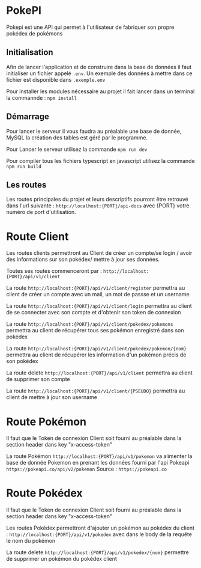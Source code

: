 # PokePI

Pokepi est une API qui permet à l'utilisateur de fabriquer son propre pokédex de pokémons

## Initialisation

Afin de lancer l'application et de construire dans la base de données il faut initialiser un fichier appelé `.env`. Un exemple des données à mettre dans ce fichier est disponible dans `.exemple.env`

Pour installer les modules nécessaire au projet il fait lancer dans un terminal la commannde : `npm install`

## Démarrage

Pour lancer le serveur il vous faudra au préalable une base de donnée, MySQL la création des tables est géré par le programme.

Pour Lancer le serveur utilisez la commande `npm run dev`

Pour compiler tous les fichiers typescript en javascript utilisez la commande `npm run build`

## Les routes

Les routes principales du projet et leurs descriptifs pourront être retrouvé dans l'url suivante : `http://localhost:{PORT}/api-docs` avec {PORT} votre numéro de port d'utilisation.

# Route Client

Les routes clients permettront au Client de créer un compte/se login / avoir des informations sur son pokédex/ mettre à jour ses données.

Toutes ses routes commenceront par : `http://localhost:{PORT}/api/v1/client`

La route `http://localhost:{PORT}/api/v1/client/register` permettra au client de créer un compte avec un mail, un mot de passse et un username

La route `http://localhost:{PORT}/api/v1/client/login` permettra au client de se connecter avec son compte et d'obtenir son token de connexion

La route `http://localhost:{PORT}/api/v1/client/pokedex/pokemons` permettra au client de récupérer tous ses pokémon enregistré dans son pokédex

La route `http://localhost:{PORT}/api/v1/client/pokedex/pokemon/{nom}` permettra au client de récupérer les information d'un pokémon précis de son pokédex

La route delete `http://localhost:{PORT}/api/v1/client` permettra au client de supprimer son compte

La route `http://localhost:{PORT}/api/v1/client/{PSEUDO}` permettra au client de mettre à jour son username

# Route Pokémon

Il faut que le Token de connexion Client soit fourni au préalable dans la section header dans key "x-access-token"

La route Pokémon `http://localhost:{PORT}/api/v1/pokemon` va alimenter la base de donnée Pokemon en prenant les données fourni par l'api Pokeapi `https://pokeapi.co/api/v2/pokemon`
Source : `https://pokeapi.co`

# Route Pokédex

Il faut que le Token de connexion Client soit fourni au préalable dans la section header dans key "x-access-token"

Les routes Pokédex permettront d'ajouter un pokémon au pokédex du client : `http://localhost:{PORT}/api/v1/pokedex` avec dans le body de la requête le nom du pokémon

La route delete `http://localhost:{PORT}/api/v1/pokedex/{nom}` permettre de supprimer un pokémon du pokédex client
